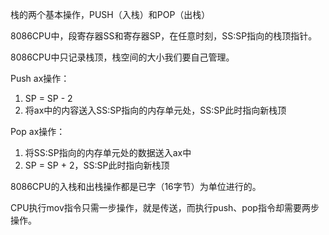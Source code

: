 栈的两个基本操作，PUSH（入栈）和POP（出栈）

8086CPU中，段寄存器SS和寄存器SP，在任意时刻，SS:SP指向的栈顶指针。

8086CPU中只记录栈顶，栈空间的大小我们要自己管理。

Push ax操作：

1. SP = SP - 2
2. 将ax中的内容送入SS:SP指向的内存单元处，SS:SP此时指向新栈顶

Pop ax操作：

1. 将SS:SP指向的内存单元处的数据送入ax中
2. SP = SP + 2，SS:SP此时指向新栈顶

8086CPU的入栈和出栈操作都是已字（16字节）为单位进行的。

CPU执行mov指令只需一步操作，就是传送，而执行push、pop指令却需要两步操作。





